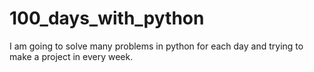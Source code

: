 # 100_days_with_python
I am going to solve many problems in python for each day and trying to make a project in every week.
